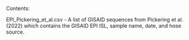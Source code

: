 Contents:

EPI_Pickering_et_al.csv - A list of GISAID sequences from Pickering et al. (2022) which contains the GISAID EPI ISL, sample name, date, and hose source.
